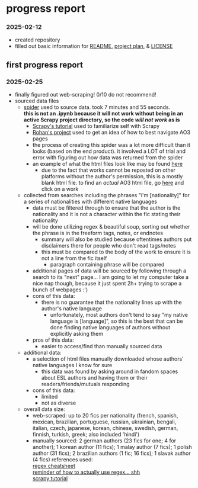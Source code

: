 # progress report
### 2025-02-12
- created repository
- filled out basic information for [README](README.md), [project plan](project_plan.md), & [LICENSE](LICENSE.md)
## first progress report
### 2025-02-25
- finally figured out web-scraping! 0/10 do not recommend!
- sourced data files
    - [spider](Spider_Code.py) used to source data. took 7 minutes and 55 seconds.  
        **this is not an .ipynb because it will not work without being in an active Scrapy project directory, so the code *will not work* as is**  
        - [Scrapy's tutorial](https://docs.scrapy.org/en/latest/intro/tutorial.html) used to familiarize self with Scrapy
        - [Rohan's project](https://github.com/Data-Science-for-Linguists-2022/Fanfiction-Classification-Analysis) used to get an idea of how to best navigate AO3 pages
        - the process of creating this spider was a lot more difficult than it looks (based on the end product). it involved a LOT of trial and error with figuring out how data was returned from the spider
        - an example of what the html files look like may be found [here](data_sample.html)
            - due to the fact that works cannot be reposted on other platforms without the author's permission, this is a mostly blank html file. to find an *actual* AO3 html file, go [here](https://archiveofourown.org/works/search?work_search%5Bquery%5D=) and click on a work
    - collected from searches including the phrases "i'm [nationality]" for a series of nationalities with different native languages
        - data must be filtered through to ensure that the author is the nationality and it is not a character within the fic stating their nationality
        - will be done utilizing regex & beautiful soup, sorting out whether the phrase is in the freeform tags, notes, or endnotes
            - summary will also be studied because oftentimes authors put disclaimers there for people who don't read tags/notes
            - this must be compared to the body of the work to ensure it is not a line from the fic itself
                - paragraph containing phrase will be compared
        - additional pages of data will be sourced by following through a search to its "next" page... I am going to let my computer take a nice nap though, because it just spent 2h+ trying to scrape a bunch of webpages :')
        - cons of this data:
            - there is no guarantee that the nationality lines up with the author's native language
                - unfortunately, most authors don't tend to say "my native language is [language]", so this is the best that can be done finding native languages of authors without explicitly asking them
        - pros of this data:
            - easier to access/find than manually sourced data
    - additional data:
        - a selection of html files manually downloaded whose authors' native languages I know for sure
            - this data was found by asking around in fandom spaces about ESL authors and having them or their readers/friends/mutuals responding
        - cons of this data:
            - limited
            - not as diverse
    - overall data size:
        - web-scraped: up to 20 fics per nationality (french, spanish, mexican, brazilian, portuguese, russian, ukrainian, bengali, italian, czech, japanese, korean, chinese, swedish, german, finnish, turkish, greek; also included 'hindi')
        - manually sourced: 2 german authors (23 fics for one; 4 for another); 1 korean author (11 fics); 1 malay author (7 fics); 1 polish author (31 fics); 2 brazilian authors (1 fic; 16 fics); 1 slavak author (4 fics)
    references used:  
    [regex cheatsheet](https://www.rexegg.com/regex-quickstart.php)  
    [reminder of how to actually use regex... shh](https://www.w3schools.com/python/python_regex.asp)  
    [scrapy tutorial](https://docs.scrapy.org/en/latest/intro/tutorial.html)